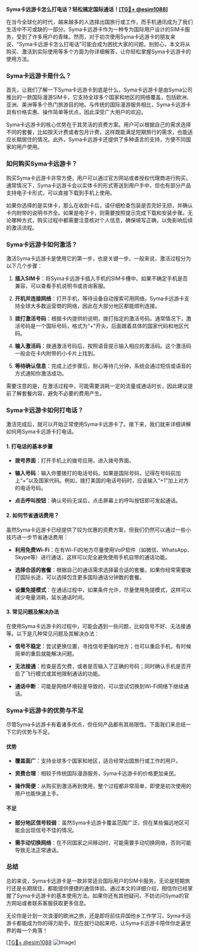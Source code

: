**Syma卡远游卡怎么打电话？轻松搞定国际通话！[[TG💪+ @esim1088](https://t.me/s/esim1088)]**

在当今全球化的时代，越来越多的人选择出国旅行或工作，而手机通讯成为了我们生活中不可或缺的一部分。Syma卡远游卡作为一种专为国际用户设计的SIM卡服务，受到了许多用户的青睐。然而，对于初次使用Syma卡远游卡的朋友来说，“Syma卡远游卡怎么打电话”可能会成为困扰大家的问题。别担心，本文将从购买、激活到实际使用等多个方面为你详细解答，让你轻松掌握Syma卡远游卡的使用方法。

### Syma卡远游卡是什么？

首先，让我们了解一下Syma卡远游卡到底是什么。Syma卡远游卡是由Syma公司推出的一款国际漫游SIM卡，它支持全球多个国家和地区的网络覆盖，包括欧洲、亚洲、美洲等多个热门旅游目的地。与传统的国际漫游服务相比，Syma卡远游卡具有价格实惠、操作简单等优点，因此深受广大用户的欢迎。

Syma卡远游卡的核心优势在于其灵活的资费方案。用户可以根据自己的需求选择不同的套餐，比如按天计费或者包月计费，这样既能满足短期旅行的需求，也能适应长期居住的情况。此外，Syma卡远游卡还提供了多种语言的支持，方便不同国家的用户使用。

### 如何购买Syma卡远游卡？

购买Syma卡远游卡非常方便，用户可以通过官方网站或者授权代理商进行购买。通常情况下，Syma卡远游卡会以实体卡的形式寄送到用户手中，但也有部分产品支持电子卡形式，可以直接下载到手机上使用。

如果你选择的是实体卡，那么在收到卡后，请仔细检查包装是否完好无损，并确认卡内附带的说明书齐全。如果是电子卡，则需要按照提示完成下载和安装步骤。无论哪种方式，购买过程中都需要注意核对个人信息，确保填写正确，以免影响后续的激活流程。

### Syma卡远游卡如何激活？

激活Syma卡远游卡是使用它的第一步，也是关键一步。一般来说，激活过程分为以下几个步骤：

1. **插入SIM卡**：将Syma卡远游卡插入手机的SIM卡槽中。如果不确定手机是否兼容，可以查看手机说明书或咨询客服。
   
2. **开机并连接网络**：打开手机，等待设备自动搜索可用网络。Syma卡远游卡支持全球大多数运营商的网络，因此在大部分地区都能顺利连接。

3. **拨打激活号码**：根据卡内提供的说明，拨打指定的激活号码。通常情况下，激活号码是一个国际号码，格式为“+”开头，后面跟着具体的国家代码和地区代码。

4. **输入激活码**：拨通激活号码后，按照语音提示输入相应的激活码。这个激活码一般会在卡内附带的小卡片上找到。

5. **等待确认信息**：完成上述步骤后，耐心等待几分钟，系统会通过短信或语音的方式通知你激活成功。

需要注意的是，在激活过程中，可能需要消耗一定的流量或通话时长，因此建议提前了解套餐内容，避免不必要的费用产生。

### Syma卡远游卡如何打电话？

激活完成后，就可以开始正常使用Syma卡远游卡了。接下来，我们就来详细讲解如何用Syma卡远游卡打电话。

#### 1. 打电话的基本步骤

- **拨号界面**：打开手机上的拨号应用，进入拨号界面。
  
- **输入号码**：输入你要拨打的电话号码。如果是国际号码，记得在号码前加上“+”以及国家代码。例如，拨打美国的电话号码时，应该输入“+1”加上对方的电话号码。

- **点击呼叫按钮**：确认号码无误后，点击屏幕上的呼叫按钮即可发起通话。

#### 2. 如何节省通话费用？

虽然Syma卡远游卡已经提供了较为优惠的资费方案，但我们仍然可以通过一些小技巧进一步节省通话费用：

- **利用免费Wi-Fi**：在有Wi-Fi的地方尽量使用VoIP软件（如微信、WhatsApp、Skype等）进行通话，这样可以完全避免使用手机自带的通话功能。

- **选择合适的套餐**：根据自己的通话需求选择最合适的套餐。如果你经常需要拨打国际长途，可以选择包含更多国际通话分钟数的套餐。

- **设置免提模式**：在通话过程中，如果条件允许，尽量使用免提模式，这样可以减少电量消耗，延长通话时间。

#### 3. 常见问题及解决办法

在使用Syma卡远游卡的过程中，可能会遇到一些问题，比如信号不好、无法接通等。以下是几种常见问题及其解决办法：

- **信号不稳定**：尝试更换位置，寻找信号更强的地方；也可以重启手机，有时候简单的重启就能解决问题。

- **无法接通**：检查是否欠费，或者是否输入了正确的号码；同时确认手机是否开启了飞行模式或其他限制通话的功能。

- **通话中断**：可能是网络环境较差导致的，可以尝试切换到Wi-Fi网络下继续通话。

### Syma卡远游卡的优势与不足

尽管Syma卡远游卡有着诸多优点，但任何产品都有其局限性。下面我们来总结一下它的优势与不足。

#### 优势

- **覆盖面广**：支持全球多个国家和地区，适合经常出国旅行或工作的用户。
  
- **资费合理**：相较于传统国际漫游服务，Syma卡远游卡的价格更加亲民。

- **操作简便**：从购买到激活再到使用，整个过程都非常简单，即使是初次使用的用户也能快速上手。

#### 不足

- **部分地区信号较弱**：虽然Syma卡远游卡覆盖范围广泛，但在某些偏远地区可能会出现信号不佳的情况。

- **需手动切换网络**：在不同国家之间移动时，可能需要手动切换网络，否则可能导致无法正常通话。

### 总结

总的来说，Syma卡远游卡是一款非常适合国际用户的SIM卡服务，无论是短期旅行还是长期居住，都能提供便捷的通信体验。通过本文的详细介绍，相信你已经掌握了Syma卡远游卡的基本使用方法。如果你还有其他疑问，不妨访问Syma的官方网站或者联系客服获取更多信息。

无论你是计划一次浪漫的欧洲之旅，还是即将前往异国他乡工作学习，Syma卡远游卡都能成为你的得力助手。现在就行动起来吧，让Syma卡远游卡陪伴你走遍世界的每一个角落！

[[TG💪+ @esim1088](https://t.me/s/esim1088) ![Image](https://i.postimg.cc/4NQfJmqS/Snipaste-2025-05-13-00-14-12.png)]